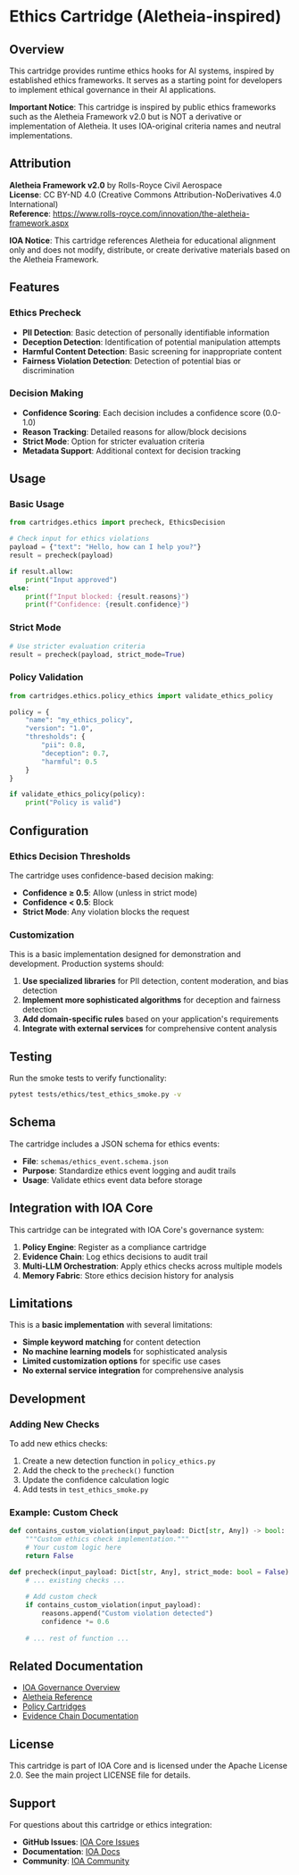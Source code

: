 # Ethics Cartridge (Aletheia-inspired)

## Overview

This cartridge provides runtime ethics hooks for AI systems, inspired by established ethics frameworks. It serves as a starting point for developers to implement ethical governance in their AI applications.

**Important Notice**: This cartridge is inspired by public ethics frameworks such as the Aletheia Framework v2.0 but is NOT a derivative or implementation of Aletheia. It uses IOA-original criteria names and neutral implementations.

## Attribution

**Aletheia Framework v2.0** by Rolls-Royce Civil Aerospace  
**License**: CC BY-ND 4.0 (Creative Commons Attribution-NoDerivatives 4.0 International)  
**Reference**: https://www.rolls-royce.com/innovation/the-aletheia-framework.aspx

**IOA Notice**: This cartridge references Aletheia for educational alignment only and does not modify, distribute, or create derivative materials based on the Aletheia Framework.

## Features

### Ethics Precheck
- **PII Detection**: Basic detection of personally identifiable information
- **Deception Detection**: Identification of potential manipulation attempts
- **Harmful Content Detection**: Basic screening for inappropriate content
- **Fairness Violation Detection**: Detection of potential bias or discrimination

### Decision Making
- **Confidence Scoring**: Each decision includes a confidence score (0.0-1.0)
- **Reason Tracking**: Detailed reasons for allow/block decisions
- **Strict Mode**: Option for stricter evaluation criteria
- **Metadata Support**: Additional context for decision tracking

## Usage

### Basic Usage

```python
from cartridges.ethics import precheck, EthicsDecision

# Check input for ethics violations
payload = {"text": "Hello, how can I help you?"}
result = precheck(payload)

if result.allow:
    print("Input approved")
else:
    print(f"Input blocked: {result.reasons}")
    print(f"Confidence: {result.confidence}")
```

### Strict Mode

```python
# Use stricter evaluation criteria
result = precheck(payload, strict_mode=True)
```

### Policy Validation

```python
from cartridges.ethics.policy_ethics import validate_ethics_policy

policy = {
    "name": "my_ethics_policy",
    "version": "1.0",
    "thresholds": {
        "pii": 0.8,
        "deception": 0.7,
        "harmful": 0.5
    }
}

if validate_ethics_policy(policy):
    print("Policy is valid")
```

## Configuration

### Ethics Decision Thresholds

The cartridge uses confidence-based decision making:

- **Confidence ≥ 0.5**: Allow (unless in strict mode)
- **Confidence < 0.5**: Block
- **Strict Mode**: Any violation blocks the request

### Customization

This is a basic implementation designed for demonstration and development. Production systems should:

1. **Use specialized libraries** for PII detection, content moderation, and bias detection
2. **Implement more sophisticated algorithms** for deception and fairness detection
3. **Add domain-specific rules** based on your application's requirements
4. **Integrate with external services** for comprehensive content analysis

## Testing

Run the smoke tests to verify functionality:

```bash
pytest tests/ethics/test_ethics_smoke.py -v
```

## Schema

The cartridge includes a JSON schema for ethics events:

- **File**: `schemas/ethics_event.schema.json`
- **Purpose**: Standardize ethics event logging and audit trails
- **Usage**: Validate ethics event data before storage

## Integration with IOA Core

This cartridge can be integrated with IOA Core's governance system:

1. **Policy Engine**: Register as a compliance cartridge
2. **Evidence Chain**: Log ethics decisions to audit trail
3. **Multi-LLM Orchestration**: Apply ethics checks across multiple models
4. **Memory Fabric**: Store ethics decision history for analysis

## Limitations

This is a **basic implementation** with several limitations:

- **Simple keyword matching** for content detection
- **No machine learning models** for sophisticated analysis
- **Limited customization options** for specific use cases
- **No external service integration** for comprehensive analysis

## Development

### Adding New Checks

To add new ethics checks:

1. Create a new detection function in `policy_ethics.py`
2. Add the check to the `precheck()` function
3. Update the confidence calculation logic
4. Add tests in `test_ethics_smoke.py`

### Example: Custom Check

```python
def contains_custom_violation(input_payload: Dict[str, Any]) -> bool:
    """Custom ethics check implementation."""
    # Your custom logic here
    return False

def precheck(input_payload: Dict[str, Any], strict_mode: bool = False) -> EthicsDecision:
    # ... existing checks ...
    
    # Add custom check
    if contains_custom_violation(input_payload):
        reasons.append("Custom violation detected")
        confidence *= 0.6
    
    # ... rest of function ...
```

## Related Documentation

- [IOA Governance Overview](../../docs/governance/GOVERNANCE.md)
- [Aletheia Reference](../../docs/ethics/aletheia/README.md)
- [Policy Cartridges](../../docs/governance/)
- [Evidence Chain Documentation](../../docs/examples/audit/)

## License

This cartridge is part of IOA Core and is licensed under the Apache License 2.0. See the main project LICENSE file for details.

## Support

For questions about this cartridge or ethics integration:

- **GitHub Issues**: [IOA Core Issues](https://github.com/OrchIntel/ioa-core/issues)
- **Documentation**: [IOA Docs](https://ioa.systems/docs)
- **Community**: [IOA Community](https://github.com/OrchIntel/ioa-core)
